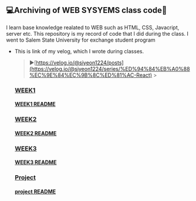 ## 💻Archiving of WEB SYSYEMS class code🌟

I learn base knowledge realated to WEB such as HTML, CSS, Javacript, server etc. This repository is my record of code that I did during the class. I went to Salem State University for exchange student program

- This is link of my velog, which I wrote during classes.
  > ▶️[https://velog.io/@siyeon1224/posts](https://velog.io/@siyeon1224/series/%ED%94%84%EB%A0%88%EC%9E%84%EC%9B%8C%ED%81%AC-React) > <br>
  <h3><a href="https://github.com/siyeon9302/ITE-web-systems/tree/week1">WEEK1</a></h3>
  <h4><a href="https://github.com/siyeon9302/ITE-web-systems/blob/main/week1/README.md">WEEK1 README</a></h4>
  <h3><a href="https://github.com/siyeon9302/ITE-web-systems/tree/week2">WEEK2</a></h3>
  <h4><a href="https://github.com/siyeon9302/ITE-web-systems/blob/main/week2/README.md">WEEK2 README</a></h4>
  <h3><a href="https://github.com/siyeon9302/ITE-web-systems/tree/week3">WEEK3</a></h3>
  <h4><a href="https://github.com/siyeon9302/ITE-web-systems/blob/main/week3/README.md">WEEK3 README</a></h4>
  <h3><a href="https://github.com/siyeon9302/ITE-web-systems/tree/project">Project</a></h3>
  <h4><a href="">project README</a></h4>
